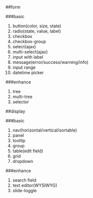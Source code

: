 ##form  

###basic

1. button(color, size, state)  
2. radio(state, value, label)  
3. checkbox  
4. checkbox-group  
5. select(ajax)  
5. multi-select(ajax)  
6. input with label
7. message(error/success/warning/info)
8. input range  
9. datetime picker

###enhance

1. tree  
2. multi-tree  
3. selector  

##display  

###basic  

1. nav(horizontal/vertical/sortable)  
2. panel  
3. tooltip  
4. group  
5. table(edit field)  
6. grid  
7. dropdown

###enhance  

1. search field  
2. text editor(WYSIWYG)  
3. slide-toggle